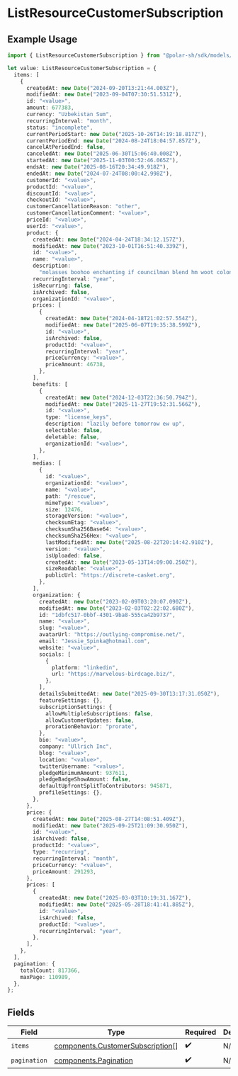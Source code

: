 # ListResourceCustomerSubscription

## Example Usage

```typescript
import { ListResourceCustomerSubscription } from "@polar-sh/sdk/models/components/listresourcecustomersubscription.js";

let value: ListResourceCustomerSubscription = {
  items: [
    {
      createdAt: new Date("2024-09-20T13:21:44.003Z"),
      modifiedAt: new Date("2023-09-04T07:30:51.531Z"),
      id: "<value>",
      amount: 677383,
      currency: "Uzbekistan Sum",
      recurringInterval: "month",
      status: "incomplete",
      currentPeriodStart: new Date("2025-10-26T14:19:18.817Z"),
      currentPeriodEnd: new Date("2024-08-24T18:04:57.857Z"),
      cancelAtPeriodEnd: false,
      canceledAt: new Date("2025-06-30T15:06:40.008Z"),
      startedAt: new Date("2025-11-03T00:52:46.065Z"),
      endsAt: new Date("2025-08-16T20:34:49.918Z"),
      endedAt: new Date("2024-07-24T08:00:42.998Z"),
      customerId: "<value>",
      productId: "<value>",
      discountId: "<value>",
      checkoutId: "<value>",
      customerCancellationReason: "other",
      customerCancellationComment: "<value>",
      priceId: "<value>",
      userId: "<value>",
      product: {
        createdAt: new Date("2024-04-24T18:34:12.157Z"),
        modifiedAt: new Date("2023-10-01T16:51:40.339Z"),
        id: "<value>",
        name: "<value>",
        description:
          "molasses boohoo enchanting if councilman blend hm woot colon",
        recurringInterval: "year",
        isRecurring: false,
        isArchived: false,
        organizationId: "<value>",
        prices: [
          {
            createdAt: new Date("2024-04-18T21:02:57.554Z"),
            modifiedAt: new Date("2025-06-07T19:35:38.599Z"),
            id: "<value>",
            isArchived: false,
            productId: "<value>",
            recurringInterval: "year",
            priceCurrency: "<value>",
            priceAmount: 46738,
          },
        ],
        benefits: [
          {
            createdAt: new Date("2024-12-03T22:36:50.794Z"),
            modifiedAt: new Date("2025-11-27T19:52:31.566Z"),
            id: "<value>",
            type: "license_keys",
            description: "lazily before tomorrow ew up",
            selectable: false,
            deletable: false,
            organizationId: "<value>",
          },
        ],
        medias: [
          {
            id: "<value>",
            organizationId: "<value>",
            name: "<value>",
            path: "/rescue",
            mimeType: "<value>",
            size: 12476,
            storageVersion: "<value>",
            checksumEtag: "<value>",
            checksumSha256Base64: "<value>",
            checksumSha256Hex: "<value>",
            lastModifiedAt: new Date("2025-08-22T20:14:42.910Z"),
            version: "<value>",
            isUploaded: false,
            createdAt: new Date("2023-05-13T14:09:00.250Z"),
            sizeReadable: "<value>",
            publicUrl: "https://discrete-casket.org",
          },
        ],
        organization: {
          createdAt: new Date("2023-02-09T03:20:07.090Z"),
          modifiedAt: new Date("2023-02-03T02:22:02.680Z"),
          id: "1dbfc517-0bbf-4301-9ba8-555ca42b9737",
          name: "<value>",
          slug: "<value>",
          avatarUrl: "https://outlying-compromise.net/",
          email: "Jessie_Spinka@hotmail.com",
          website: "<value>",
          socials: [
            {
              platform: "linkedin",
              url: "https://marvelous-birdcage.biz/",
            },
          ],
          detailsSubmittedAt: new Date("2025-09-30T13:17:31.050Z"),
          featureSettings: {},
          subscriptionSettings: {
            allowMultipleSubscriptions: false,
            allowCustomerUpdates: false,
            prorationBehavior: "prorate",
          },
          bio: "<value>",
          company: "Ullrich Inc",
          blog: "<value>",
          location: "<value>",
          twitterUsername: "<value>",
          pledgeMinimumAmount: 937611,
          pledgeBadgeShowAmount: false,
          defaultUpfrontSplitToContributors: 945871,
          profileSettings: {},
        },
      },
      price: {
        createdAt: new Date("2025-08-27T14:08:51.409Z"),
        modifiedAt: new Date("2025-09-25T21:09:30.950Z"),
        id: "<value>",
        isArchived: false,
        productId: "<value>",
        type: "recurring",
        recurringInterval: "month",
        priceCurrency: "<value>",
        priceAmount: 291293,
      },
      prices: [
        {
          createdAt: new Date("2025-03-03T10:19:31.167Z"),
          modifiedAt: new Date("2025-05-28T18:41:41.885Z"),
          id: "<value>",
          isArchived: false,
          productId: "<value>",
          recurringInterval: "year",
        },
      ],
    },
  ],
  pagination: {
    totalCount: 817366,
    maxPage: 110989,
  },
};
```

## Fields

| Field                                                                                | Type                                                                                 | Required                                                                             | Description                                                                          |
| ------------------------------------------------------------------------------------ | ------------------------------------------------------------------------------------ | ------------------------------------------------------------------------------------ | ------------------------------------------------------------------------------------ |
| `items`                                                                              | [components.CustomerSubscription](../../models/components/customersubscription.md)[] | :heavy_check_mark:                                                                   | N/A                                                                                  |
| `pagination`                                                                         | [components.Pagination](../../models/components/pagination.md)                       | :heavy_check_mark:                                                                   | N/A                                                                                  |